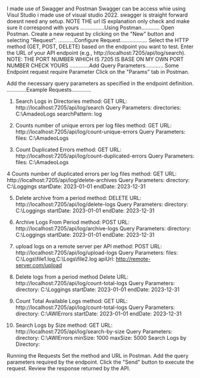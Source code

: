 I made use of Swagger and Postman Swagger can be access whie using Visul Studio i made use of visual studio 2022.
swagger is straight forward doesnt need any setup.
NOTE THE url IS explanation only check and make sure it correspond with yours
................Using Postman............
Open Postman.
Create a new request by clicking on the "New" button and selecting "Request".
...........Configure Request..................
Select the HTTP method (GET, POST, DELETE) based on the endpoint you want to test.
Enter the URL of your API endpoint (e.g., http://localhost:7205/api/log/search). 
NOTE: THE PORT NUMBER WHICH IS 7205 IS BASE ON MY OWN PORT NUMBER CHECK YOURS
.............Add Query Parameters............
Some Endpoint request require Parameter 
Click on the "Params" tab in Postman.

Add the necessary query parameters as specified in the endpoint definition.
.............Example Requests.............

1. Search Logs in Directories method: GET
URL: http://localhost:7205/api/log/search
Query Parameters:
directories: C:\AmadeoLogs
searchPattern: log

2.  Counts number of unique errors per log files method: GET
URL: http://localhost:7205/api/log/count-unique-errors
Query Parameters:
files: C:\AmadeoLogs

3. Count Duplicated Errors method: GET
URL: http://localhost:7205/api/log/count-duplicated-errors
Query Parameters:
files: C:\AmadeoLogs

4  Counts number of duplicated errors per log files method: GET
URL: http://localhost:7205/api/log/delete-archives
Query Parameters:
directory: C:\Loggings
startDate: 2023-01-01
endDate: 2023-12-31

5. Delete archive from a period method: DELETE
URL: http://localhost:7205/api/log/delete-logs
Query Parameters:
directory: C:\Loggings
startDate: 2023-01-01
endDate: 2023-12-31

6. Archive Logs From Period method: POST
URL: http://localhost:7205/api/log/archive-logs
Query Parameters:
directory: C:\Loggings
startDate: 2023-01-01
endDate: 2023-12-31

7. upload logs on a remote server per API method: POST
URL: http://localhost:7205/api/log/upload-logs
Query Parameters:
files: C:\Logs\file1.log,C:\Logs\file2.log
apiUrl: http://remote-server.com/upload

8. Delete logs from a period method Delete
URL: http://localhost:7205/api/log/count-total-logs
Query Parameters:
directory: C:\Loggings
startDate: 2023-01-01
endDate: 2023-12-31

9. Count Total Available Logs method: GET
URL: http://localhost:7205/api/log/count-total-logs
Query Parameters:
directory: C:\AWIErrors
startDate: 2023-01-01
endDate: 2023-12-31

10. Search Logs by Size method: GET
URL: http://localhost:7205/api/log/search-by-size
Query Parameters:
directory: C:\AWIErrors
minSize: 1000
maxSize: 5000
Search Logs by Directory:

Running the Requests
Set the method and URL in Postman.
Add the query parameters required by the endpoint.
Click the "Send" button to execute the request.
Review the response returned by the API.

